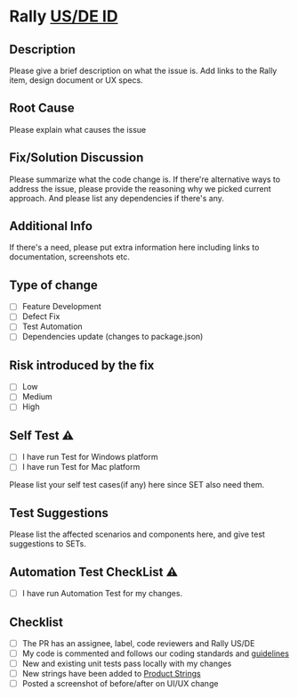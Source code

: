 # Rally [US/DE ID](https://rally1.rallydev.com/#/search/?keywords=)

## Description

Please give a brief description on what the issue is. Add links to the Rally item, design document or UX specs.

## Root Cause

Please explain what causes the issue

## Fix/Solution Discussion

Please summarize what the code change is. If there're alternative ways to address the issue, please provide the reasoning why we picked current approach. And please list any dependencies if there's any.

## Additional Info

If there's a need, please put extra information here including links to documentation, screenshots etc.

## Type of change

- [ ] Feature Development
- [ ] Defect Fix
- [ ] Test Automation
- [ ] Dependencies update (changes to package.json)

## Risk introduced by the fix

- [ ] Low
- [ ] Medium
- [ ] High

## Self Test &#9888;

- [ ] I have run Test for Windows platform
- [ ] I have run Test for Mac platform

Please list your self test cases(if any) here since SET also need them.

## Test Suggestions

Please list the affected scenarios and components here, and give test suggestions to SETs.

## Automation Test CheckList &#9888;

- [ ] I have run Automation Test for my changes.

## Checklist

- [ ] The PR has an assignee, label, code reviewers and Rally US/DE
- [ ] My code is commented and follows our coding standards and [guidelines](https://github.microstrategy.com/pages/kiai/developers-guide/)
- [ ] New and existing unit tests pass locally with my changes
- [ ] New strings have been added to [Product Strings](http://productstrings.internal.microstrategy.com/)
- [ ] Posted a screenshot of before/after on UI/UX change
